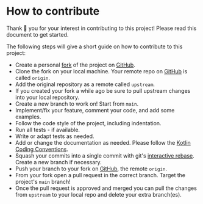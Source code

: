 # How to contribute
Thank 🙏 you for your interest in contributing to this project! Please read this document to get started.

The following steps will give a short guide on how to contribute to this project:

- Create a personal [fork](https://github.com/ChrisKruegerDev/trakt-kotlin/fork) of the project on [GitHub](https://github.com/).
- Clone the fork on your local machine. Your remote repo on [GitHub](https://github.com/) is called `origin`.
- Add the original repository as a remote called `upstream`.
- If you created your fork a while ago be sure to pull upstream changes into your local repository.
- Create a new branch to work on! Start from `main`.
- Implement/fix your feature, comment your code, and add some examples.
- Follow the code style of the project, including indentation.
- Run all tests - if available.
- Write or adapt tests as needed.
- Add or change the documentation as needed. Please follow the [Kotlin Coding Conventions](https://kotlinlang.org/docs/coding-conventions.html).
- Squash your commits into a single commit with git's [interactive rebase](https://help.github.com/articles/interactive-rebase). Create a new branch if necessary.
- Push your branch to your fork on [GitHub](https://github.com/), the remote `origin`.
- From your fork open a pull request in the correct branch. Target the project's `main` branch!
- Once the pull request is approved and merged you can pull the changes from `upstream` to your local repo and delete
  your extra branch(es).
